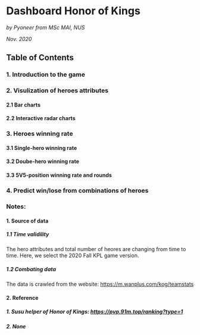 # Dashboard Honor of Kings
_by Pyoneer from MSc MAI, NUS_

_Nov. 2020_

## Table of Contents
### **1. Introduction to the game**

### **2. Visulization of heroes attributes**
#### **2.1 Bar charts**
#### 2.2 Interactive radar charts

### **3. Heroes winning rate**

#### **3.1 Single-hero winning rate**
  
#### **3.2 Doube-hero winning rate**
  
#### **3.3 5V5-position winning rate and rounds**

  
### **4. Predict win/lose from combinations of heroes**

### Notes:
#### **1. Source of data**

##### **1.1 Time validility**
  
  The hero attributes and total number of heores are changing from time to time. Here, we select the 2020 Fall KPL game version.
  
##### **1.2 Combating data**
  
  The data is crawled from the website: https://m.wanplus.com/kog/teamstats
  
#### **2. Reference**

##### **1. Susu helper of Honor of Kings: https://pvp.91m.top/ranking?type=1**
  
##### **2. None**
